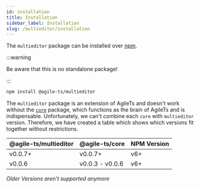 ```yaml
---
id: installation
title: Installation
sidebar_label: Installation
slug: /multieditor/installation
---
```


The `multieditor` package can be installed over [npm](https://www.npmjs.com/).

:::warning

Be aware that this is no standalone package!

:::

```bash npm2yarn
npm install @agile-ts/multieditor 
```

The `multieditor` package is an extension of AgileTs and doesn't work without the [`core`](../core/Introduction.md) package,
which functions as the brain of AgileTs and is indispensable.
Unfortunately, we can't combine each `core` with `multieditor` version.
Therefore, we have created a table which shows which versions fit together without restrictions.

| @agile-ts/multieditor | @agile-ts/core          | NPM Version              |
| ----------------------| ----------------------- | ------------------------ |
| v0.0.7+               | v0.0.7+                 | v6+                      |
| v0.0.6                | v0.0.3 - v0.0.6         | v6+                      |

_Older Versions aren't supported anymore_
